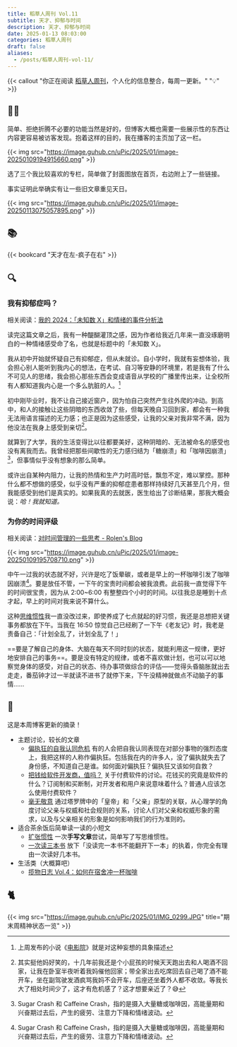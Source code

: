 ```yaml
---
title: 稻草人周刊 Vol.11
subtitle: 天才、抑郁与时间
description: 天才、抑郁与时间
date: 2025-01-13 08:03:00
categories: 稻草人周刊
draft: false
aliases:
  - /posts/稻草人周刊-vol-11/
---
```


{{< callout "你正在阅读 [稻草人周刊](/categories/稻草人周刊/)，个人化的信息整合，每周一更新。" "💡" >}}

## 🏃‍♂️

简单、拒绝折腾不必要的功能当然是好的，但博客大概也需要一些展示性的东西让内容更容易被访客发现。抱着这样的目的，我在播客的主页加了这一栏。

{{< img src="https://image.guhub.cn/uPic/2025/01/image-20250109194915660.png" >}}

选了三个我比较喜欢的专栏，简单做了封面图放在首页，右边附上了一些链接。

事实证明此举确实有让一些旧文章重见天日。

{{< img src="https://image.guhub.cn/uPic/2025/01/image-20250113075057895.png" >}}

## 📚

{{< bookcard "天才在左-疯子在右"  >}}

## 🔍

### 我有抑郁症吗？

相关阅读：[我的 2024：「未知数 X」和情绪的事件分析法](https://sspai.com/post/95383)

读完这篇文章之后，我有一种醍醐灌顶之感，因为作者给我近几年来一直没琢磨明白的一种情绪感受命了名，也就是标题中的「未知数 X」。

我从初中开始就怀疑自己有抑郁症，但从未就诊。自小学时，我就有妄想体验，我会担心别人能听到我内心的想法，在考试、自习等安静的环境里，若是我有了什么不可见人的思绪，我会担心那些东西会变成语音从学校的广播里传出来，让全校所有人都知道我内心是一个多么肮脏的人。[^1]

初中刚毕业时，我不让自己接近窗户，因为怕自己突然产生往外爬的冲动。到高中，和人的接触让这些阴暗的东西收敛了些，但每天晚自习回到家，都会有一种我无法用语言描述的无力感；也正是因为这些感受，让我的父亲对我非常不满，因为他没法在我身上感受到亲切[^2]。

就算到了大学，我的生活变得比以往都要美好，这种阴暗的、无法被命名的感受也没有离我而去。我曾经把那些间歇性的无力感归结为「糖崩溃」和「咖啡因崩溃」[^3]，但事情似乎没有想象的那么简单。

或许出自某种内阻力，让我的热情和生产力时高时低，飘忽不定，难以掌控。那种什么都不想做的感受，似乎没有严重的抑郁症患者那样持续好几天甚至几个月，但我能感受到他们是真实的。如果我真的去就医，医生给出了诊断结果，那我大概会说：*哈！我就知道。* 

### 为你的时间评级

相关阅读：[对时间管理的一些思考 - Rolen's Blog](https://rolen.wiki/some-thoughts-about-time-management/)

{{< img src="https://image.guhub.cn/uPic/2025/01/image-20250109195708710.png" >}}

中午一过我的状态就不好，兴许是吃了饭晕碳，或者是早上的一杯咖啡引发了咖啡因崩溃[^3]。要是放任不管，一下午的宝贵时间都会被我浪费。此前我一直觉得下午的时间很宝贵，因为从 2:00~6:00 有整整四个小时的时间。以往我总是睡到十点才起，早上的时间对我来说不算什么。

这种[思维惯性](/posts/扩张惯性/)我一直没改过来，即使养成了七点就起的好习惯，我还是总想把关键事务都放在下午。当我在 16:50 惊觉自己已经刷了一下午《老友记》时，我老是责备自己：「计划全乱了，计划全乱了！」

==要是了解自己的身体、大脑在每天不同时刻的状态，就能利用这一规律，更好地安排自己的事务==。要是没有特定的规律，或者不喜欢做计划，也可以可以地察觉身体的感受，对自己的状态、待办事项做综合的评估——觉得头昏脑胀就出去走走，番茄钟才过一半就读不进书了就停下来，下午没精神就做点不动脑子的事情……

## 📒

这是本周博客更新的摘录！

- 主题讨论，较长的文章
  - [偏执狂的自我认同危机](/posts/偏执狂的自我认同危机/)
    有的人会把自我认同表现在对部分事物的强烈态度上，我把这样的人称作偏执狂。包括我在内的许多人，没了偏执就失去了身份感，不知道自己是谁。如何面对偏执狂？偏执狂又该如何自救？
  - [把钱给软件开发商，值吗？](/posts/把钱给软件开发商值吗/)
    关于付费软件的讨论。花钱买的究竟是软件的什么？订阅制和买断制，对开发者和用户来说意味着什么？普通人应该怎么使用付费软件？
  - [毫无敬意](/posts/毫无敬意/)
    通过塔罗牌中的「皇帝」和「父亲」原型的关联，从心理学的角度讨论父亲与权威和社会规则的关系，讨论人们对父亲和权威形象的需求，以及与父亲相关的形象是如何影响我们的行为准则的。
- 适合茶余饭后简单读一读的小短文
  - [扩张惯性](/posts/扩张惯性/)
    一次**手写文章**尝试，简单写了写思维惯性。
  - [一次读三本书](/posts/一次读三本书/)
    放下「没读完一本书不能翻开下一本」的执着，你完全有理由一次读好几本书。
- 生活类（大概算吧）
  - [揽物日志 Vol.4：如何在宿舍冲一杯咖啡](/posts/揽物日志-vol-4/)

## 🐈

{{< img src="https://image.guhub.cn/uPic/2025/01/IMG_0299.JPG" title="期末周精神状态一览" >}}

[^1]: 上周发布的小说《[电影院](https://www.ultrali.me/posts/20241231-paranoid/)》就是对这种妄想的具象描述
[^2]: 其实挺他妈好笑的，十几年前我还是个小屁孩的时候天天跑出去和人喝酒不回家，让我在卧室半夜听着我妈催他回家；带全家出去吃席回去自己喝了酒不能开车，坐在副驾驶发酒疯骂我妈不会开车，后座还坐着外人都不收敛。等我长大了相处时间少了，这才有危机感了？这才想要亲近了？😅
[^3]: Sugar Crash 和 Caffeine Crash，指的是摄入大量糖或咖啡因，高能量期和兴奋期过去后，产生的疲劳、注意力下降和情绪波动。
